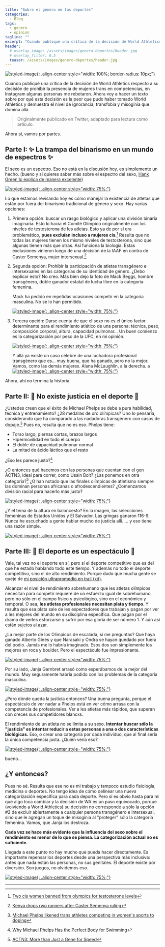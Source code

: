 ```yaml
---
title: "Sobre el género en los deportes"
categories:
  - Blog
tags:
  - genero
  - opinion
tagline: ""
excerpt: "Cuando publiqué una crítica de la decisión de World Athletics respecto a su decisión de prohibir la presencia de mujeres trans en competencias..."
header:
  # overlay_image: /assets/images/genero-deportes/header.jpg
  # overlay_filter: 0.5
  teaser: /assets/images/genero-deportes/header.jpg
--- 
```


[![styled-image](/assets/images/genero-deportes/header.jpg){: .align-center style="width: 100%; border-radius: 10px;"}](/assets/images/genero-deportes/header.jpg)

Cuando publiqué una crítica de la decisión de World Athletics respecto a su decisión de prohibir la presencia de mujeres trans en competencias, en Instagram algunas personas me rebotaron. Ahora voy a hacer un texto sobre por qué esta decisión es la peor que pudo haber tomado World Athletics y demuestra el nivel de ignorancia, transfobia y misoginia que domina allá.

> Originalmente publicado en Twitter, adaptado para lectura como artículo.

Ahora sí, vamos por partes. 

## Parte I: ✨ La trampa del binarismo en un mundo de espectros ✨

El sexo es un espectro. Eso no está en la discusión hoy, es simplemente un hecho. (bueno y si quieres saber más sobre el espectro del sexo, [Hank Green lo explica de manera excelente](https://youtu.be/kT0HJkr1jj4?si=rP6z8bickogXf4vD))

[![styled-image](/assets/images/genero-deportes/espectro-sexo.jpg){: .align-center style="width: 75%;"}](/assets/images/genero-deportes/espectro-sexo.jpg)

Lo que estamos revisando hoy es cómo manejar la existencia de atletas que están por fuera del binarismo tradicional de género y sexo. Hay varias opciones:

1. Primera opción: buscar un rasgo biológico y aplicar una división binaria imaginaria. Esto lo hacía el Comité Olímpico originalmente con los niveles de testosterona de les atletas. Esto ya de por sí era problemático, **pues excluían incluso a mujeres cis**.[^1] Resulta que no todas las mujeres tienen los mismo niveles de testosterona, sino que algunas tienen más que otras. Así funciona la biología. Estas exclusiones vinieron luego de una decisión de la IAAF en contra de Caster Semenya, mujer intersexual.[^2]

2. Segunda opción: Prohibir la participación de atletas transgénero e intersexuales en las categorías de su identidad de género. ¿Debo explicar esto? No creo. Más bien dejo la foto de Mack Beggs, hombre transgénero, doble ganador estatal de lucha libre en la categoría femenina.
   
   Mack ha pedido en repetidas ocasiones competir en la categoría masculina. No se lo han permitido.
   
   [![styled-image](/assets/images/genero-deportes/mack-beggs.jpg){: .align-center style="width: 75%;"}](/assets/images/genero-deportes/mack-beggs.jpg)

3. Tercera opción: Darse cuenta de que el sexo no es el único factor determinante para el rendimiento atlético de una persona: técnica, peso, composición corporal, altura, capacidad pulmonar... Un buen comienzo es la categorización por peso de la UFC, en mi opinión.
   
   [![styled-image](/assets/images/genero-deportes/ufc.jpg){: .align-center style="width: 75%;"}](/assets/images/genero-deportes/ufc.jpg)

   Y allá ya existe un caso célebre de una luchadora profesional transgénero que es... muy buena, que ha ganado, pero no la mejor. Vamos, como las demás mujeres. Alana McLaughlin, a la derecha.
   a
   [![styled-image](/assets/images/genero-deportes/alana.jpg){: .align-center style="width: 75%;"}](/assets/images/genero-deportes/alana.jpg)


Ahora, ahí no termina la historia. 

## Parte II: 💫 No existe justicia en el deporte 💫

¿Ustedes creen que el éxito de Michael Phelps se debe a pura habilidad, técnica y entrenamiento? ¿28 medallas de oro olímpicas? Uno lo pensaría, considerando que ha comparado a las nadadoras transgénero con casos de dopaje.[^3] Pues no, resulta que no es eso. Phelps tiene: 
- Torso largo, piernas cortas, brazos largos 
- Hipermovilidad en todo el cuerpo
- El doble de capacidad pulmonar normal
- La mitad de ácido láctico que el resto 

¿Eso les parece justo?[^4]

¿O entonces qué hacemos con las personas que cuentan con el gen ACTN3, ideal para correr, como Usain Bolt? ¿Las ponemos en otra categoría?[^5] ¿O han notado que las finales olímpicas de atletismo siempre las dominan personas africanas o afrodescendientes? ¿Comenzamos división racial para hacerlo más justo? 

[![styled-image](/assets/images/genero-deportes/athlete-w.jpg){: .align-center style="width: 75%;"}](/assets/images/genero-deportes/athlete-w.jpg)

¿Y el tema de la altura en baloncesto? En la imagen, las selecciones femeninas de Estados Unidos y El Salvador. Las gringas ganaron 116-9. Nunca he escuchado a gente hablar mucho de justicia allí. ... y eso tiene una razón simple.

[![styled-image](/assets/images/genero-deportes/basket.jpg){: .align-center style="width: 75%;"}](/assets/images/genero-deportes/basket.jpg)

## Parte III: 🌟 El deporte es un espectáculo 🌟

Vale, tal vez no el deporte en sí, pero sí el deporte competitivo que es del que he estado hablando todo este tiempo. Y además no todo el deporte competitivo, sino el de alto rendimiento. Porque dudo que mucha gente se queje de [mi posición ultrapromedio en trail (xd)](https://utmb.world/es/runner/4645228.martina.garciamejia).

Alcanzar el nivel de rendimiento sobrehumano que les atletas olímpicos necesitan para competir requiere de un esfuerzo igual de sobrehumano, pero no sólo en el campo físico y psicológico, sino en el económico y temporal. O sea, **les atletas profesionales necesitan plata y tiempo**. Y resulta que esa plata sale de les espectadores que trabajan y pagan por ver a les mejores del mundo en su disciplina específica. Que pagan por el drama de verles esforzarse y sufrir por esa gloria de ser número 1. Y aún así están sujetos al azar.

¿La mejor parte de los Olímpicos de escalada, si me preguntas? Que haya ganado Alberto Ginés y que Narasaki y Ondra se hayan quedado por fuera del podio. Jamás me lo habría imaginado. Esos dos son simplemente los mejores en roca y boulder. Pero el espectáculo fue impresionante.

[![styled-image](/assets/images/genero-deportes/gines.jpg){: .align-center style="width: 75%;"}](/assets/images/genero-deportes/gines.jpg)

Por su lado, Janja Garnbret arrasó como esperábamos de la mejor del mundo. Muy seguramente habría podido con los problemas de la categoría masculina.

[![styled-image](/assets/images/genero-deportes/janja.jpg){: .align-center style="width: 75%;"}](/assets/images/genero-deportes/janja.jpg)

¿Pero dónde queda la justicia entonces? Una buena pregunta, porque el espectáculo de ver nadar a Phelps está en ver cómo arrasa con la competencia de profesionales. Ver a les atletas más rápidos, que superan con creces sus competidores blancxs.

El rendimiento de un atleta no se limita a su sexo. **Intentar buscar sólo la "justicia" es intentar reducir a estas personas a una o dos características biológicas.** Eso, o crear una categoría por cada individuo, que al final sería la única competencia justa. ¿Quién vería eso?

[![styled-image](/assets/images/genero-deportes/bodies.png){: .align-center style="width: 75%;"}](/assets/images/genero-deportes/bodies.png)

bueno...

## ¿Y entonces?

Pues no sé. Resulta que ese no es mi trabajo y tampoco estudio fisiología, medicina o deportes. No tengo idea de cómo delinear una nueva categorización específica para cada deporte. Pero sí es obvio hasta para mí que algo toca cambiar y la decisión de WA es un paso equivocado, porque (volviendo a World Athletics) su decisión no corresponde a sólo la opción #2 de excluir abiertamente a cualquier persona transgénero e intersexual, sino que le agregan un toque de misoginia al "proteger" sólo la categoría femenina. Vamos, que Janja los destroza.

**Cada vez se hace más evidente que la influencia del sexo sobre el rendimiento es menor de lo que se piensa. La categorización actual no es suficiente.**

Llegada a este punto no hay mucho que pueda hacer directamente. Es importante repensar los deportes desde una perspectiva más inclusiva: antes que nada están las personas, no sus genitales. El deporte existe por diversión. Son juegos, no olvidemos eso.

[![styled-image](/assets/images/genero-deportes/marathon-prog.png){: .align-center style="width: 75%;"}](/assets/images/genero-deportes/marathon-prog.png)


---
[^1]: [Two cis women banned from olympics for testosterone levels](https://www.outfrontmagazine.com/two-cis-black-women-banned-from-olympics/)

[^2]: [Kenya drops rwo runners after Caster Semenya ruling](https://www.thecut.com/2019/05/kenya-drops-two-runners-after-caster-semenya-ruling.html)

[^3]: [Michael Phelps likened trans athletes competing in women's sports to doping](https://www.businessinsider.com/michael-phelps-trans-athletes-womens-sports-doping-comparison-2022-1)

[^4]: [Why Michael Phelps Has the Perfect Body for Swimming](https://www.biography.com/athletes/michael-phelp-perfect-body-swimming)

[^5]: [ACTN3: More than Just a Gene for Speed](https://www.ncbi.nlm.nih.gov/pmc/articles/PMC5741991/)

